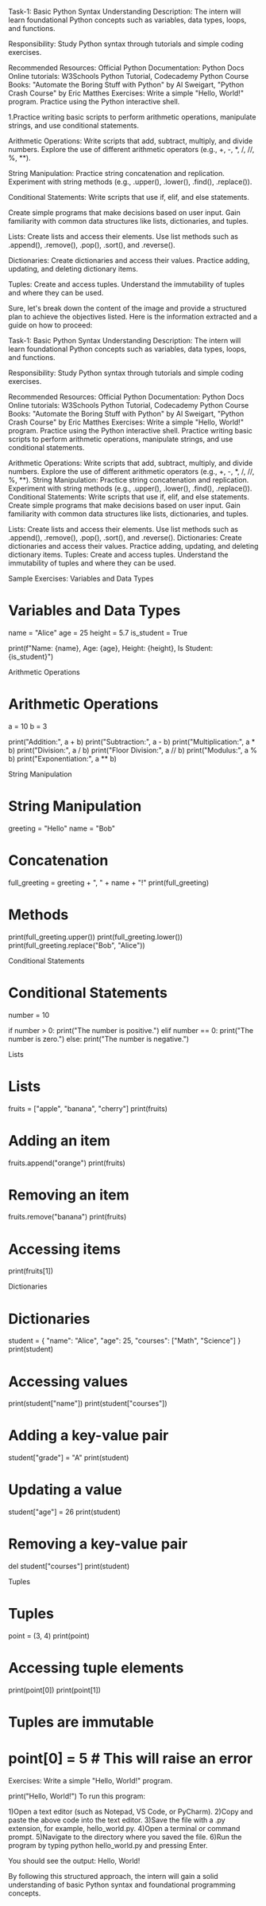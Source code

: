 Task-1: Basic Python Syntax Understanding
Description:
The intern will learn foundational Python concepts such as variables, data types, loops, and functions.

Responsibility:
Study Python syntax through tutorials and simple coding exercises.

Recommended Resources:
Official Python Documentation: Python Docs
Online tutorials: W3Schools Python Tutorial, Codecademy Python Course
Books: "Automate the Boring Stuff with Python" by Al Sweigart, "Python Crash Course" by Eric Matthes
Exercises:
Write a simple "Hello, World!" program.
Practice using the Python interactive shell.

1.Practice writing basic scripts to perform arithmetic operations, manipulate strings, and use conditional statements.

Arithmetic Operations:
Write scripts that add, subtract, multiply, and divide numbers.
Explore the use of different arithmetic operators (e.g., +, -, *, /, //, %, **).

String Manipulation:
Practice string concatenation and replication.
Experiment with string methods (e.g., .upper(), .lower(), .find(), .replace()).

Conditional Statements:
Write scripts that use if, elif, and else statements.

Create simple programs that make decisions based on user input.
Gain familiarity with common data structures like lists, dictionaries, and tuples.

Lists:
Create lists and access their elements.
Use list methods such as .append(), .remove(), .pop(), .sort(), and .reverse().

Dictionaries:
Create dictionaries and access their values.
Practice adding, updating, and deleting dictionary items.

Tuples:
Create and access tuples.
Understand the immutability of tuples and where they can be used.



Sure, let's break down the content of the image and provide a structured plan to achieve the objectives listed. Here is the information extracted and a guide on how to proceed:

Task-1: Basic Python Syntax Understanding
Description:
The intern will learn foundational Python concepts such as variables, data types, loops, and functions.

Responsibility:
Study Python syntax through tutorials and simple coding exercises.

Recommended Resources:
Official Python Documentation: Python Docs
Online tutorials: W3Schools Python Tutorial, Codecademy Python Course
Books: "Automate the Boring Stuff with Python" by Al Sweigart, "Python Crash Course" by Eric Matthes
Exercises:
Write a simple "Hello, World!" program.
Practice using the Python interactive shell.
Practice writing basic scripts to perform arithmetic operations, manipulate strings, and use conditional statements.

Arithmetic Operations:
Write scripts that add, subtract, multiply, and divide numbers.
Explore the use of different arithmetic operators (e.g., +, -, *, /, //, %, **).
String Manipulation:
Practice string concatenation and replication.
Experiment with string methods (e.g., .upper(), .lower(), .find(), .replace()).
Conditional Statements:
Write scripts that use if, elif, and else statements.
Create simple programs that make decisions based on user input.
Gain familiarity with common data structures like lists, dictionaries, and tuples.

Lists:
Create lists and access their elements.
Use list methods such as .append(), .remove(), .pop(), .sort(), and .reverse().
Dictionaries:
Create dictionaries and access their values.
Practice adding, updating, and deleting dictionary items.
Tuples:
Create and access tuples.
Understand the immutability of tuples and where they can be used.


Sample Exercises:
Variables and Data Types
# Variables and Data Types
name = "Alice"
age = 25
height = 5.7
is_student = True

print(f"Name: {name}, Age: {age}, Height: {height}, Is Student: {is_student}")

Arithmetic Operations
# Arithmetic Operations
a = 10
b = 3

print("Addition:", a + b)
print("Subtraction:", a - b)
print("Multiplication:", a * b)
print("Division:", a / b)
print("Floor Division:", a // b)
print("Modulus:", a % b)
print("Exponentiation:", a ** b)

String Manipulation
# String Manipulation
greeting = "Hello"
name = "Bob"

# Concatenation
full_greeting = greeting + ", " + name + "!"
print(full_greeting)

# Methods
print(full_greeting.upper())
print(full_greeting.lower())
print(full_greeting.replace("Bob", "Alice"))

Conditional Statements
# Conditional Statements
number = 10

if number > 0:
    print("The number is positive.")
elif number == 0:
    print("The number is zero.")
else:
    print("The number is negative.")

Lists
# Lists
fruits = ["apple", "banana", "cherry"]
print(fruits)

# Adding an item
fruits.append("orange")
print(fruits)

# Removing an item
fruits.remove("banana")
print(fruits)

# Accessing items
print(fruits[1])

Dictionaries
# Dictionaries
student = {
    "name": "Alice",
    "age": 25,
    "courses": ["Math", "Science"]
}
print(student)

# Accessing values
print(student["name"])
print(student["courses"])

# Adding a key-value pair
student["grade"] = "A"
print(student)

# Updating a value
student["age"] = 26
print(student)

# Removing a key-value pair
del student["courses"]
print(student)

Tuples
# Tuples
point = (3, 4)
print(point)

# Accessing tuple elements
print(point[0])
print(point[1])

# Tuples are immutable
# point[0] = 5  # This will raise an error

Exercises:
Write a simple "Hello, World!" program.

print("Hello, World!")
To run this program:

1)Open a text editor (such as Notepad, VS Code, or PyCharm).
2)Copy and paste the above code into the text editor.
3)Save the file with a .py extension, for example, hello_world.py.
4)Open a terminal or command prompt.
5)Navigate to the directory where you saved the file.
6)Run the program by typing python hello_world.py and pressing Enter.

You should see the output:
Hello, World!



By following this structured approach, the intern will gain a solid understanding of basic Python syntax and foundational programming concepts.
